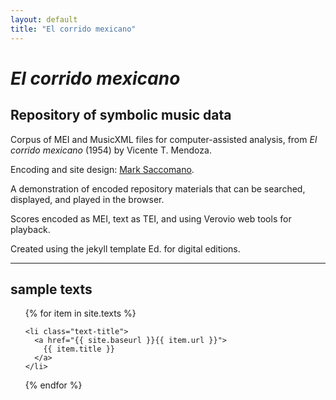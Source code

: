 ```yaml
---
layout: default
title: "El corrido mexicano"
---
```


# _El corrido mexicano_

## Repository of symbolic music data

Corpus of MEI and MusicXML files for computer-assisted analysis, from _El corrido mexicano_ (1954) by Vicente T. Mendoza.


Encoding and site design: [Mark Saccomano](https://mss2221.github.io/saccomano/).


A demonstration of encoded repository materials that can be searched, displayed, and played in the browser.

Scores encoded as MEI, text as TEI, and using Verovio web tools for playback.

Created using the jekyll template Ed. for digital editions.



<hr>

<div class="toc">
  <h2>sample texts</h2>
  <ul class="texts">
  {% for item in site.texts %}

    <li class="text-title">
      <a href="{{ site.baseurl }}{{ item.url }}">
        {{ item.title }}
      </a>
    </li>
  {% endfor %}
  </ul>
</div>
